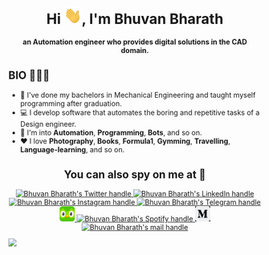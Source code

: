 <div align="center">
<h1 align="center">Hi <img width="35" src="resources/waving.gif">, I'm Bhuvan Bharath</h1>
<h4 align="center">an Automation engineer who provides digital solutions in the CAD domain.</h4>
</div>

## **BIO** 👱🏽‍♂️

- 🔧 I've done my bachelors in Mechanical Engineering and taught myself programming after graduation.
- 💻 I develop software that automates the boring and repetitive tasks of a Design engineer.
- 📖 I'm into **Automation**, **Programming**, **Bots**, and so on.
- ❤️ I love **Photography**, **Books**, **Formula1**, **Gymming**, **Travelling**, **Language-learning**, and so on.

<h2 align="center">You can also spy on me at 👀</h2>

<p align="center">
  <a href="https://twitter.com/bhuvanbharatht">
    <img src="https://www.vectorlogo.zone/logos/twitter/twitter-tile.svg" alt="Bhuvan Bharath's Twitter handle" height="30" width="30">
  </a>

  <a href="https://www.linkedin.com/in/bhuvan-bharath/">
    <img src="https://www.vectorlogo.zone/logos/linkedin/linkedin-tile.svg" alt="Bhuvan Bharath's LinkedIn handle" height="30" width="30">
  </a>

 <a href="https://www.instagram.com/bhuvanbharath.t/">
    <img src="https://www.vectorlogo.zone/logos/instagram/instagram-tile.svg" alt="Bhuvan Bharath's Instagram handle" height="30" width="30">
  </a>
  
   <a href="https://t.me/bhuvanbharath">
    <img src="https://www.vectorlogo.zone/logos/telegram/telegram-tile.svg" alt="Bhuvan Bharath's Telegram handle" height="30" width="30">
  </a>
  
  <a href="https://www.duolingo.com/profile/not_a_linguist">
    <img src="resources/duolingo-icon.svg" alt="Bhuvan Bharath's Duolingo handle" height="30" width="30">
  </a>
  
  <a href="https://open.spotify.com/user/2gxxwvzr8w5an9s3s1d0p4jgf?si=3ee1ad832c094193">
    <img src="https://www.vectorlogo.zone/logos/spotify/spotify-tile.svg" alt="Bhuvan Bharath's Spotify handle" height="30" width="30">
  </a>
  
   <a href="https://medium.com/@bhuvanbharath">
    <img src="resources/medium.png" alt="Bhuvan Bharath's Medium handle" height="30" width="30">
   </a>
   
   <a href="mailto:bhuvanbharath.t@gmail.com">
     <img src="https://www.vectorlogo.zone/logos/gmail/gmail-tile.svg" alt="Bhuvan Bharath's mail handle" height="30" width="30">
   </a>
   
</p>

<a href="https://www.youtube.com/watch?v=dQw4w9WgXcQ"><img src="https://user-images.githubusercontent.com/73097560/115834477-dbab4500-a447-11eb-908a-139a6edaec5c.gif"></a>
  
